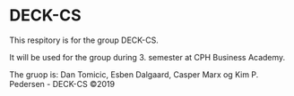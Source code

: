 # DECK-CS
This respitory is for the group DECK-CS.

It will be used for the group during 3. semester at CPH Business Academy.

The gruop is: Dan Tomicic, Esben Dalgaard, Casper Marx og Kim P. Pedersen - DECK-CS ©2019
